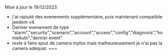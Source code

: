Mise à jour le 19/12/2023:
- j'ai rajouté des evenements supplémentaire, puis maintenant compatible jeedom v4.
- Dernier evenement de type "alarm","security","scenario","account","access","config","diagnosis","homeAuto","dernier event".
- reste à faire ajout de camera myfox mais malheureusement je n'ai pas la camera adéquat.
===
